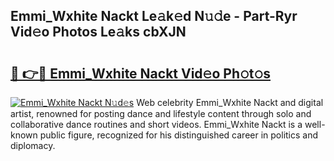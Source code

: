 ## Emmi_Wxhite Nackt Le𝚊k𝚎d N𝚞𝚍e - Part-Ryr Vid𝚎o Photos Le𝚊ks cbXJN

# <h2><a href="http://fb2mait.evod.top/?m=Emmi_Wxhite+Nackt">🔗 👉🔴 Emmi_Wxhite Nackt Vid𝚎o Ph𝚘t𝚘s</a></h2>

[![Emmi_Wxhite Nackt N𝚞d𝚎s](https://i.imgur.com/8V9OHl7.gif)](http://fb2mait.evod.top/?m=Emmi_Wxhite+Nackt)
Web celebrity Emmi_Wxhite Nackt and digital artist, renowned for posting dance and lifestyle content through solo and collaborative dance routines and short videos. Emmi_Wxhite Nackt is a well-known public figure, recognized for his distinguished career in politics and diplomacy. 
